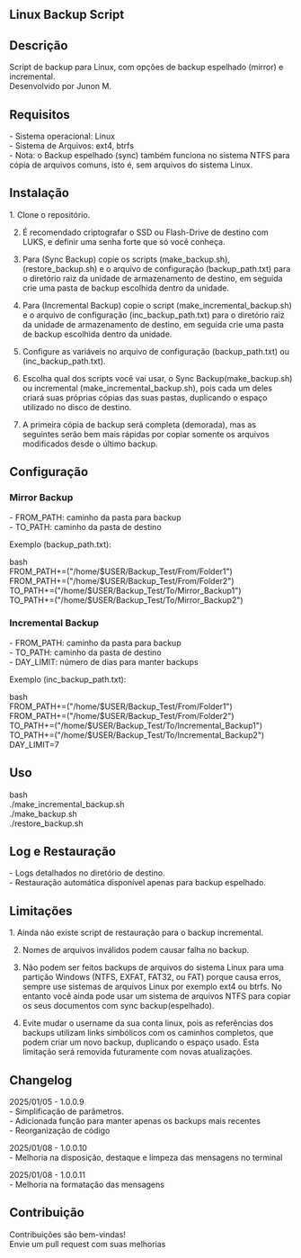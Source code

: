 <h2>Linux Backup Script</h2>

<h2>Descrição</h2>

<p>Script de backup para Linux, com opções de backup espelhado (mirror) e incremental.<br>
Desenvolvido por Junon M.</p>

<h2>Requisitos</h2>

<p>
- Sistema operacional: Linux<br>
- Sistema de Arquivos: ext4, btrfs<br>
- Nota: o Backup espelhado (sync) também funciona no sistema NTFS para cópia de arquivos comuns, isto é, sem arquivos do sistema Linux.</p>
 
<h2>Instalação</h2>

<p>
1. Clone o repositório.<br>

2. É recomendado criptografar o SSD ou Flash-Drive de destino com LUKS, e definir uma senha forte que só você conheça.<br>

3. Para (Sync Backup) copie os scripts (make_backup.sh), (restore_backup.sh) e o arquivo de configuração (backup_path.txt) para o diretório raiz da unidade de armazenamento de destino, em seguida crie uma pasta de backup escolhida dentro da unidade.<br> 

4. Para (Incremental Backup) copie o script (make_incremental_backup.sh) e o arquivo de configuração (inc_backup_path.txt) para o diretório raiz da unidade de armazenamento de destino, em seguida crie uma pasta de backup escolhida dentro da unidade.<br> 

5. Configure as variáveis no arquivo de configuração (backup_path.txt) ou (inc_backup_path.txt).<br>

6. Escolha qual dos scripts você vai usar, o Sync Backup(make_backup.sh) ou incremental (make_incremental_backup.sh), pois cada um deles criará suas próprias cópias das suas pastas, duplicando o espaço utilizado no disco de destino.<br>

7. A primeira cópia de backup será completa (demorada), mas as seguintes serão bem mais rápidas por copiar somente os arquivos modificados desde o último backup.</p>

<h2>Configuração</h2>

<h3>Mirror Backup</h3>

<p>
- FROM_PATH: caminho da pasta para backup<br>
- TO_PATH: caminho da pasta de destino</p>

<p>Exemplo (backup_path.txt):</p>

<p>bash<br>
FROM_PATH+=("/home/$USER/Backup_Test/From/Folder1")<br>
FROM_PATH+=("/home/$USER/Backup_Test/From/Folder2")<br>
TO_PATH+=("/home/$USER/Backup_Test/To/Mirror_Backup1")<br>
TO_PATH+=("/home/$USER/Backup_Test/To/Mirror_Backup2")</p>

<h3>Incremental Backup</h3>

<p>
- FROM_PATH: caminho da pasta para backup<br>
- TO_PATH: caminho da pasta de destino<br>
- DAY_LIMIT: número de dias para manter backups</p>

<p>Exemplo (inc_backup_path.txt):</p>

<p>bash<br>
FROM_PATH+=("/home/$USER/Backup_Test/From/Folder1")<br>
FROM_PATH+=("/home/$USER/Backup_Test/From/Folder2")<br>
TO_PATH+=("/home/$USER/Backup_Test/To/Incremental_Backup1")<br>
TO_PATH+=("/home/$USER/Backup_Test/To/Incremental_Backup2")<br>
DAY_LIMIT=7</p>

<h2>Uso</h2>

<p>bash<br>
./make_incremental_backup.sh<br>
./make_backup.sh<br>
./restore_backup.sh</p>

<h2>Log e Restauração</h2>

<p>
- Logs detalhados no diretório de destino.<br>
- Restauração automática disponível apenas para backup espelhado.</p>

<h2>Limitações</h2>

<p>
1. Ainda não existe script de restauração para o backup incremental.<br>

2. Nomes de arquivos inválidos podem causar falha no backup.<br>

3. Não podem ser feitos backups de arquivos do sistema Linux para uma partição Windows (NTFS, EXFAT, FAT32, ou FAT) porque causa erros, sempre use sistemas de arquivos Linux por exemplo ext4 ou btrfs. No entanto você ainda pode usar um sistema de arquivos NTFS para copiar os seus documentos com sync backup(espelhado).</p>

4. Evite mudar o username da sua conta linux, pois as referências dos backups utilizam links simbólicos com os caminhos completos, que podem criar um novo backup, duplicando o espaço usado. Esta limitação será removida futuramente com novas atualizações. 

<h2>Changelog</h2>

<p>2025/01/05 - 1.0.0.9<br>
- Simplificação de parâmetros.<br>
- Adicionada função para manter apenas os backups mais recentes<br>
- Reorganização de código</p>

<p>2025/01/08 - 1.0.0.10<br>
- Melhoria na disposição, destaque e limpeza das mensagens no terminal</p>

<p>2025/01/08 - 1.0.0.11<br>
- Melhoria na formatação das mensagens</p>

<h2>Contribuição</h2>

<p>Contribuições são bem-vindas!<br>
Envie um pull request com suas melhorias</p>
